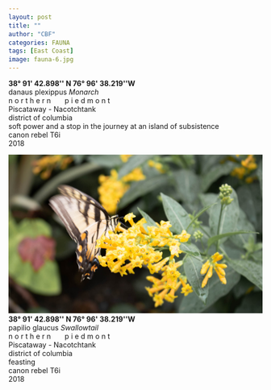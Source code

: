 ```yaml
---
layout: post
title: ""
author: "CBF"
categories: FAUNA
tags: [East Coast]
image: fauna-6.jpg
---
```

**38° 91' 42.898'' N 76° 96' 38.219''W**<br>
danaus plexippus  *Monarch*<br> 
n o r t h e r n &nbsp; &nbsp; &nbsp; p i e d m o n t <br>
Piscataway - Nacotchtank <br>
district of columbia <br>
soft power and a stop in the journey at an island of subsistence  <br>
canon rebel T6i <br>
2018

![](fauna-5.jpg)
**38° 91' 42.898'' N 76° 96' 38.219''W**<br>
papilio glaucus  *Swallowtail*<br> 
n o r t h e r n &nbsp; &nbsp; &nbsp; p i e d m o n t <br>
Piscataway - Nacotchtank <br>
district of columbia <br>
feasting  <br>
canon rebel T6i <br>
2018
